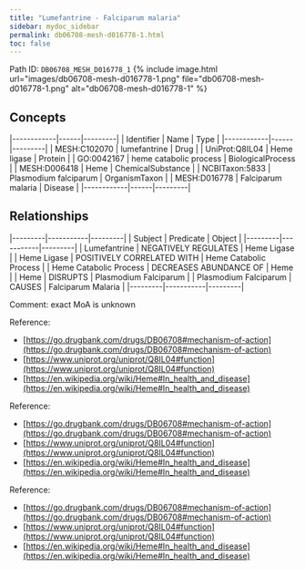 ```yaml
---
title: "Lumefantrine - Falciparum malaria"
sidebar: mydoc_sidebar
permalink: db06708-mesh-d016778-1.html
toc: false 
---
```



Path ID: `DB06708_MESH_D016778_1`
{% include image.html url="images/db06708-mesh-d016778-1.png" file="db06708-mesh-d016778-1.png" alt="db06708-mesh-d016778-1" %}

## Concepts

|------------|------|---------|
| Identifier | Name | Type    |
|------------|------|---------|
| MESH:C102070 | lumefantrine | Drug |
| UniProt:Q8IL04 | Heme ligase | Protein |
| GO:0042167 | heme catabolic process | BiologicalProcess |
| MESH:D006418 | Heme | ChemicalSubstance |
| NCBITaxon:5833 | Plasmodium falciparum | OrganismTaxon |
| MESH:D016778 | Falciparum malaria | Disease |
|------------|------|---------|

## Relationships

|---------|-----------|---------|
| Subject | Predicate | Object  |
|---------|-----------|---------|
| Lumefantrine | NEGATIVELY REGULATES | Heme Ligase |
| Heme Ligase | POSITIVELY CORRELATED WITH | Heme Catabolic Process |
| Heme Catabolic Process | DECREASES ABUNDANCE OF | Heme |
| Heme | DISRUPTS | Plasmodium Falciparum |
| Plasmodium Falciparum | CAUSES | Falciparum Malaria |
|---------|-----------|---------|

Comment: exact MoA is unknown

Reference: 
  - [https://go.drugbank.com/drugs/DB06708#mechanism-of-action](https://go.drugbank.com/drugs/DB06708#mechanism-of-action)
  - [https://www.uniprot.org/uniprot/Q8IL04#function](https://www.uniprot.org/uniprot/Q8IL04#function)
  - [https://en.wikipedia.org/wiki/Heme#In_health_and_disease](https://en.wikipedia.org/wiki/Heme#In_health_and_disease)

Reference: 
  - [https://go.drugbank.com/drugs/DB06708#mechanism-of-action](https://go.drugbank.com/drugs/DB06708#mechanism-of-action)
  - [https://www.uniprot.org/uniprot/Q8IL04#function](https://www.uniprot.org/uniprot/Q8IL04#function)
  - [https://en.wikipedia.org/wiki/Heme#In_health_and_disease](https://en.wikipedia.org/wiki/Heme#In_health_and_disease)

Reference: 
  - [https://go.drugbank.com/drugs/DB06708#mechanism-of-action](https://go.drugbank.com/drugs/DB06708#mechanism-of-action)
  - [https://www.uniprot.org/uniprot/Q8IL04#function](https://www.uniprot.org/uniprot/Q8IL04#function)
  - [https://en.wikipedia.org/wiki/Heme#In_health_and_disease](https://en.wikipedia.org/wiki/Heme#In_health_and_disease)
